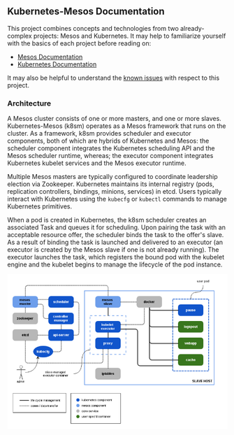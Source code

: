 ## Kubernetes-Mesos Documentation

This project combines concepts and technologies from two already-complex projects: Mesos and Kubernetes.
It may help to familiarize yourself with the basics of each project before reading on:

* [Mesos Documentation][1]
* [Kubernetes Documentation][2]

It may also be helpful to understand the [known issues][3] with respect to this project.

### Architecture

A Mesos cluster consists of one or more masters, and one or more slaves.
Kubernetes-Mesos (k8sm) operates as a Mesos framework that runs on the cluster.
As a framework, k8sm provides scheduler and executor components, both of which are hybrids of Kubernetes and Mesos:
the scheduler component integrates the Kubernetes scheduling API and the Mesos scheduler runtime, whereas;
the executor component integrates Kubernetes kubelet services and the Mesos executor runtime.

Multiple Mesos masters are typically configured to coordinate leadership election via Zookeeper.
Kubernetes maintains its internal registry (pods, replication controllers, bindings, minions, services) in etcd.
Users typically interact with Kubernetes using the `kubecfg` or `kubectl` commands to manage Kubernetes primitives.

When a pod is created in Kubernetes, the k8sm scheduler creates an associated Task and queues it for scheduling.
Upon pairing the task with an acceptable resource offer, the scheduler binds the task to the offer's slave.
As a result of binding the task is launched and delivered to an executor (an executor is created by the Mesos slave if one is not already running).
The executor launches the task, which registers the bound pod with the kubelet engine and the kubelet begins to manage the lifecycle of the pod instance.

![Architecture Diagram](architecture.png)

[1]: http://mesos.apache.org/documentation/latest
[2]: https://github.com/GoogleCloudPlatform/kubernetes/blob/master/docs/README.md
[3]: issues.md
